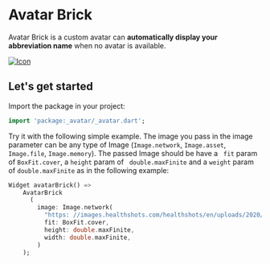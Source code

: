 # Avatar Brick

Avatar Brick is a custom avatar can **automatically display your abbreviation name** when no avatar
is available.

<a href="https://github.com/congson99/avatar_brick"><img src="https://github.com/congson99/avatar_brick/blob/son/release1.0.0/assets/screenshots/example_pub.png?raw=true" alt="Icon"></a>

## Let's get started

Import the package in your project:

```dart
import 'package:_avatar/_avatar.dart';
```

Try it with the following simple example. The image you pass in the image parameter can be any type
of Image (`Image.network`, `Image.asset`, `Image.file`, `Image.memory`). The passed Image should be
have a `
fit` param of `BoxFit.cover`, a `height` param of `
double.maxFinite` and a `weight` param of `double.maxFinite` as in the following example:

```dart
Widget avatarBrick() =>
    AvatarBrick
      (
        image: Image.network(
          "https: //images.healthshots.com/healthshots/en/uploads/2020/12/08182549/positive-person.jpg",
          fit: BoxFit.cover,
          height: double.maxFinite,
          width: double.maxFinite,
        )
    );
```